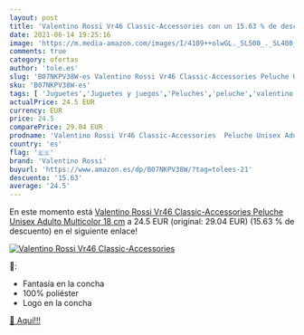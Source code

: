 ```yaml
---
layout: post
title: 'Valentino Rossi Vr46 Classic-Accessories con un 15.63 % de descuento'
date: 2021-06-14 19:25:16
image: 'https://m.media-amazon.com/images/I/4109++olwGL._SL500_._SL400_.jpg'
comments: true
category: ofertas
author: 'tole.es'
slug: 'B07NKPV38W-es Valentino Rossi Vr46 Classic-Accessories Peluche Unisex...'
sku: 'B07NKPV38W-es'
tags: [ 'Juguetes','Juguetes y juegos','Peluches','peluche','valentino rossi', ]
actualPrice: 24.5 EUR
currency: EUR
price: 24.5
comparePrice: 29.04 EUR
prodname: 'Valentino Rossi Vr46 Classic-Accessories  Peluche Unisex Adulto  Multicolor  18 cm'
country: 'es'
flag: '🇪🇸'
brand: 'Valentino Rossi'
buyurl: 'https://www.amazon.es/dp/B07NKPV38W/?tag=tolees-21'
descuento: '15.63'
average: '24.5'
---
```


En este momento está [Valentino Rossi Vr46 Classic-Accessories  Peluche Unisex Adulto  Multicolor  18 cm](https://www.amazon.es/dp/B07NKPV38W/?tag=tolees-21) a 24.5 EUR (original: 29.04 EUR) (15.63 %  de descuento) en el siguiente enlace!

[![Valentino Rossi Vr46 Classic-Accessories](https://m.media-amazon.com/images/I/4109++olwGL._SL500_._SL400_.jpg)](https://www.amazon.es/dp/B07NKPV38W/?tag=tolees-21)

🔎:

- Fantasía en la concha
- 100% poliéster
- Logo en la concha

[🛒 Aquí!!!](https://www.amazon.es/dp/B07NKPV38W/?tag=tolees-21)
